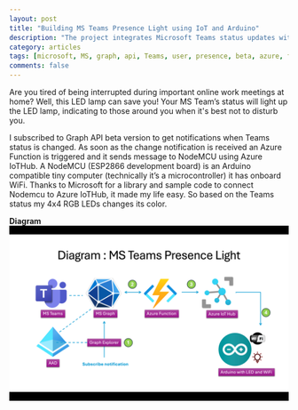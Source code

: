 ```yaml
---
layout: post
title: "Building MS Teams Presence Light using IoT and Arduino"
description: "The project integrates Microsoft Teams status updates with Azure resources and a NodeMCU-powered RGB LED lamp"
category: articles
tags: [microsoft, MS, graph, api, Teams, user, presence, beta, azure, function, iot, iothub, hub, arduino, esp8266, nodemcu, rgb, led, 4x4, lamp, token, entraid, aad]
comments: false
---
```


Are you tired of being interrupted during important online work meetings at home? Well, this LED lamp can save you! Your MS Team’s status will light up the LED lamp, indicating to those around you when it's best not to disturb you.

I subscribed to Graph API beta version to get notifications when Teams status is changed. As soon as the change notification is received an Azure Function is triggered and it sends message to NodeMCU using Azure IoTHub. A NodeMCU (ESP2866 development board) is an Arduino compatible tiny computer (technically it’s a microcontroller) it has onboard WiFi. Thanks to Microsoft for a library and sample code to connect Nodemcu to Azure IoTHub, it made my life easy. So based on the Teams status my 4x4 RGB LEDs changes its color.

**Diagram**
![ ](https://raw.githubusercontent.com/Mparesh/mparesh.github.io/8fc0a5454d04a9dff1f599dd440aeed6bf60afd7/asset/MSTeamPresence.png "Diagram")
